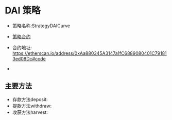 # DAI 策略

- 策略名称:StrategyDAICurve

- [策略合约](../contracts/StrategyDAICurve.sol)

- 合约地址: https://etherscan.io/address/0xAa880345A3147a1fC6889080401C791813ed08Dc#code

- 

## 主要方法
- 存款方法deposit:
- 提款方法withdraw:
- 收获方法harvest: